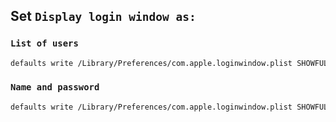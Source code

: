 
## Set `Display login window as:`

### `List of users`
```bash
defaults write /Library/Preferences/com.apple.loginwindow.plist SHOWFULLNAME -bool FALSE
```

### `Name and password`
```bash
defaults write /Library/Preferences/com.apple.loginwindow.plist SHOWFULLNAME -bool TRUE
```
